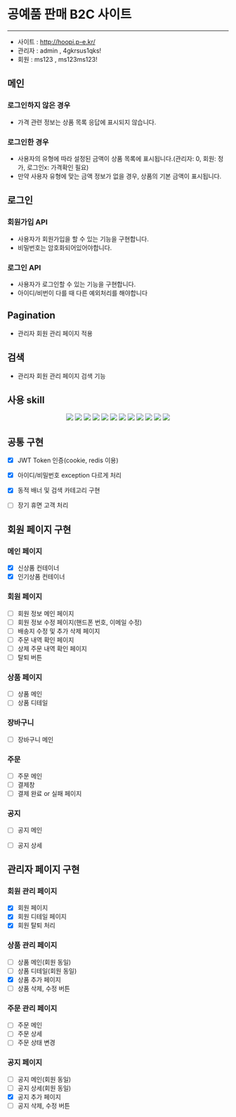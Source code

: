 # 공예품 판매 B2C 사이트 #
---------------------------
- 사이트 : http://hoopi.p-e.kr/
- 관리자 : admin , 4gkrsus1qks!
- 회원 : ms123 , ms123ms123!
## 메인
### 로그인하지 않은 경우
- 가격 관련 정보는 상품 목록 응답에 표시되지 않습니다.
### 로그인한 경우
- 사용자의 유형에 따라 설정된 금액이 상품 목록에 표시됩니다.(관리자: 0, 회원: 정가, 로그인x: 가격확인 필요)
- 만약 사용자 유형에 맞는 금액 정보가 없을 경우, 상품의 기본 금액이 표시됩니다.
## 로그인
### 회원가입 API
- 사용자가 회원가입을 할 수 있는 기능을 구현합니다.
- 비밀번호는 암호화되어있어야합니다.
### 로그인 API
- 사용자가 로그인할 수 있는 기능을 구현합니다.
- 아이디/비번이 다를 때 다른 예외처리를 해야합니다
## Pagination
- 관리자 회원 관리 페이지 적용
## 검색
- 관리자 회원 관리 페이지 검색 기능


## 사용 skill ##
<div align='center'>
  <img src="https://img.shields.io/badge/IntelliJ-000000?style=for-the-badge&logo=IntelliJ-&logoColor=white">
  <img src="https://img.shields.io/badge/SpringBoot-6DB33F?style=for-the-badge&logo=SpringBoot-&logoColor=white">
  <img src="https://img.shields.io/badge/SpringSecurity-6DB33F?style=for-the-badge&logo=SpringSecurity-&logoColor=white">
  <img src="https://img.shields.io/badge/JPA-6DB33F?style=for-the-badge&logo=JPA-&logoColor=white">
  <img src="https://img.shields.io/badge/Java-4B4B77?style=for-the-badge&logo=Java-&logoColor=white">
  <img src="https://img.shields.io/badge/MySql-003545?style=for-the-badge&logo=MySql-&logoColor=white">
  <img src="https://img.shields.io/badge/React-61DAFB?style=for-the-badge&logo=React&logoColor=white">
  <img src="https://img.shields.io/badge/GitHub-181717?style=for-the-badge&logo=GitHub-&logoColor=white">
  <img src="https://img.shields.io/badge/Postman-FF6C37?style=for-the-badge&logo=Postman&logoColor=white">
  <img src="https://img.shields.io/badge/AWS S3-569A31?style=for-the-badge&logo=AWS S3&logoColor=white">
  <img src="https://img.shields.io/badge/AWS RDS-527FFF?style=for-the-badge&logo=AWS RDS&logoColor=white">
  <img src="https://img.shields.io/badge/AWS EC2-FF9900?style=for-the-badge&logo=AWS EC2&logoColor=white">
</div>


## 공통 구현 ##
- [x] JWT Token 인증(cookie, redis 이용)
- [x] 아이디/비밀번호 exception 다르게 처리
- [x] 동적 배너 및 검색 카테고리 구현
- [ ] 장기 휴면 고객 처리


## 회원 페이지 구현 ##
### 메인 페이지 
- [x] 신상품 컨테이너
- [x] 인기상품 컨테이너

### 회원 페이지
- [ ] 회원 정보 메인 페이지
- [ ] 회원 정보 수정 페이지(핸드폰 번호, 이메일 수정)
- [ ] 배송지 수정 및 추가 삭제 페이지
- [ ] 주문 내역 확인 페이지
- [ ] 상제 주문 내역 확인 페이지
- [ ] 탈퇴 버튼
      
### 상품 페이지
- [ ] 상품 메인
- [ ] 상품 디테일

### 장바구니
- [ ] 장바구니 메인

### 주문
- [ ] 주문 메인
- [ ] 결제창
- [ ] 결제 완료 or 실패 페이지

### 공지
- [ ] 공지 메인
- [ ] 공지 상세


## 관리자 페이지 구현 ##
### 회원 관리 페이지
- [x] 회원 페이지
- [x] 회원 디테일 페이지
- [x] 회원 탈퇴 처리

### 상품 관리 페이지
- [ ] 상품 메인(회원 동일)
- [ ] 상품 디테일(회원 동일)
- [x] 상품 추가 페이지
- [ ] 상품 삭제, 수정 버튼

### 주문 관리 페이지
- [ ] 주문 메인
- [ ] 주문 상세
- [ ] 주문 상태 변경

### 공지 페이지
- [ ] 공지 메인(회원 동일)
- [ ] 공지 상세(회원 동일)
- [x] 공지 추가 페이지
- [ ] 공지 삭제, 수정 버튼

